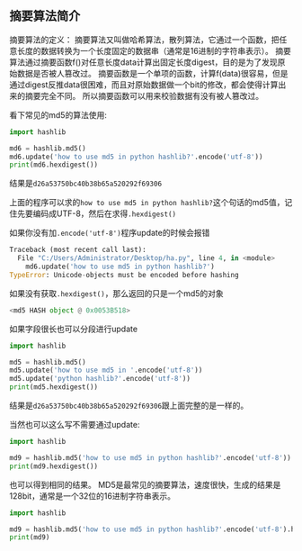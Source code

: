 ## 摘要算法简介

摘要算法的定义：
摘要算法又叫做哈希算法，散列算法，它通过一个函数，把任意长度的数据转换为一个长度固定的数据串（通常是16进制的字符串表示）。
摘要算法通过摘要函数f()对任意长度data计算出固定长度digest，目的是为了发现原始数据是否被人篡改过。
摘要函数是一个单项的函数，计算f(data)很容易，但是通过digest反推data很困难，而且对原始数据做一个bit的修改，都会使得计算出来的摘要完全不同。
所以摘要函数可以用来校验数据有没有被人篡改过。


看下常见的md5的算法使用:

```python
import hashlib

md6 = hashlib.md5()
md6.update('how to use md5 in python hashlib?'.encode('utf-8'))
print(md6.hexdigest())
```
结果是`d26a53750bc40b38b65a520292f69306`

上面的程序可以求的`how to use md5 in python hashlib?`这个句话的md5值，记住先要编码成UTF-8，然后在求得`.hexdigest()`

如果你没有加`.encode('utf-8')`程序update的时候会报错

```python
Traceback (most recent call last):
  File "C:/Users/Administrator/Desktop/ha.py", line 4, in <module>
    md6.update('how to use md5 in python hashlib?')
TypeError: Unicode-objects must be encoded before hashing
```

如果没有获取`.hexdigest()`，那么返回的只是一个md5的对象

```python
<md5 HASH object @ 0x0053B518>
```

如果字段很长也可以分段进行update
```python
import hashlib

md5 = hashlib.md5()
md5.update('how to use md5 in '.encode('utf-8'))
md5.update('python hashlib?'.encode('utf-8'))
print(md5.hexdigest())
```
结果是`d26a53750bc40b38b65a520292f69306`跟上面完整的是一样的。

当然也可以这么写不需要通过update:

```python
import hashlib

md9 = hashlib.md5('how to use md5 in python hashlib?'.encode('utf-8'))
print(md9.hexdigest())
```
也可以得到相同的结果。
MD5是最常见的摘要算法，速度很快，生成的结果是128bit，通常是一个32位的16进制字符串表示。






























```python
import hashlib

md9 = hashlib.md5('how to use md5 in python hashlib?'.encode('utf-8').hexdigest())
print(md9)
```